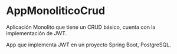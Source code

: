 # AppMonoliticoCrud
Aplicación Monolito que tiene un CRUD básico, cuenta con la implementación de JWT.

App que implementa JWT en un proyecto Spring Boot, PostgreSQL. 
